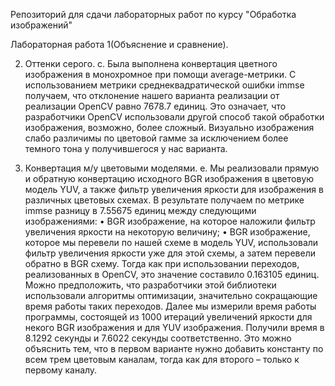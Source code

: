 Репозиторий для сдачи лабораторных работ по курсу "Обработка изображений"

Лабораторная работа 1(Объяснение и сравнение).

2. Оттенки серого. 
с. 
  Была выполнена конвертация цветного изображения в монохромное при помощи average-метрики. С использованием метрики среднеквадратической ошибки immse получаем, что отклонение нашего варианта реализации от реализации OpenCV равно 7678.7 единиц. Это означает, что разработчики OpenCV использовали другой способ такой обработки изображения, возможно, более сложный. Визуально изображения слабо различимы по цветовой гамме за исключением более темного тона у получившегося у нас варианта.

3. Конвертация м/у цветовыми моделями.
е.
  Мы реализовали прямую и обратную конвертацию исходного BGR изображения в цветовую модель YUV, а также фильтр увеличения яркости для изображения в различных цветовых схемах. В результате получаем по метрике immse разницу в 7.55675 единиц между следующими изображениями: 
•	BGR изображение, на которое наложили фильтр увеличения яркости на некоторую величину;
•	BGR изображение, которое мы перевели по нашей схеме в модель YUV, использовали фильтр увеличения яркости уже для этой схемы, а затем перевели обратно в BGR схему.
  Тогда как при использовании переходов, реализованных в OpenCV, это значение составило 0.163105 единиц. Можно предположить, что разработчики этой библиотеки использовали алгоритмы оптимизации, значительно сокращающие время работы таких переходов. 
  Далее мы измерили время работы программы, состоящей из 1000 итераций увеличений яркости для некого BGR изображения и для YUV изображения. Получили время в 8.1292 секунды и 7.6022 секунды соответственно. Это можно объяснить тем, что в первом варианте нужно добавить константу по всем трем цветовым каналам, тогда как для второго – только к первому каналу.

